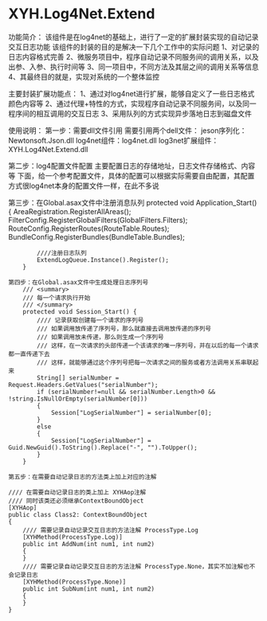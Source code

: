 # XYH.Log4Net.Extend
功能简介：
       该组件是在log4net的基础上，进行了一定的扩展封装实现的自动记录交互日志功能
       该组件的封装的目的是解决一下几个工作中的实际问题
       1、对记录的日志内容格式完善
       2、微服务项目中，程序自动记录不同服务间的调用关系，以及出参、入参、执行时间等
       3、同一项目中，不同方法及其层之间的调用关系等信息
       4、其最终目的就是，实现对系统的一个整体监控
       
主要封装扩展功能点：
       1、通过对log4net进行扩展，能够自定义了一些日志格式颜色内容等
       2、通过代理+特性的方式，实现程序自动记录不同服务间，以及同一程序间的相互调用的交互日志
       3、采用队列的方式实现异步落地日志到磁盘文件

使用说明：
第一步：需要dll文件引用
       需要引用两个dell文件：
       jeson序列化：Newtonsoft.Json.dll
       log4net组件：log4net.dll
       log3net扩展组件：XYH.Log4Net.Extend.dll
      
 第二步：log4配置文件配置
       主要配置日志的存储地址，日志文件存储格式、内容等
       下面，给一个参考配置文件，具体的配置可以根据实际需要自由配置，其配置方式很log4net本身的配置文件一样，在此不多说
     
 第三步：在Global.asax文件中注册消息队列
       protected void Application_Start()
        {
            AreaRegistration.RegisterAllAreas();
            FilterConfig.RegisterGlobalFilters(GlobalFilters.Filters);
            RouteConfig.RegisterRoutes(RouteTable.Routes);
            BundleConfig.RegisterBundles(BundleTable.Bundles);

            ////注册日志队列
            ExtendLogQueue.Instance().Register();
        }
        
    第四步：在Global.asax文件中生成处理日志序列号
        /// <summary>
        /// 每一个请求执行开始
        /// </summary>
        protected void Session_Start() {
            //// 记录获取创建每一个请求的序列号
            /// 如果调用放传递了序列号，那么就直接去调用放传递的序列号
            /// 如果调用放未传递，那么则生成一个序列号
            /// 这样，在一次请求的头部传递一个该请求的唯一序列号，并在以后的每一个请求都一直传递下去
            /// 这样，就能够通过这个序列号把每一次请求之间的服务或者方法调用关系串联起来
            String[] serialNumber = Request.Headers.GetValues("serialNumber");
            if (serialNumber!=null && serialNumber.Length>0 && !string.IsNullOrEmpty(serialNumber[0]))
            {
                Session["LogSerialNumber"] = serialNumber[0];
            }
            else
            {
                Session["LogSerialNumber"] = Guid.NewGuid().ToString().Replace("-", "").ToUpper();
            }
        }
    
    第五步：在需要自动记录日志的方法类上加上对应的注解
     
    //// 在需要自动记录日志的类上加上 XYHAop注解
    //// 同时该类还必须继承ContextBoundObject
    [XYHAop]
    public class Class2: ContextBoundObject
    {
        //// 需要记录自动记录交互日志的方法注解 ProcessType.Log
        [XYHMethod(ProcessType.Log)]
        public int AddNum(int num1, int num2)
        {
        }
        //// 需要记录自动记录交互日志的方法注解 ProcessType.None，其实不加注解也不会记录日志
        [XYHMethod(ProcessType.None)]
        public int SubNum(int num1, int num2)
        {
        }
    }
    
       
    
    
    
    
    
